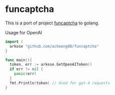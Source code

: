 # funcaptcha

This is a port of project [funcaptcha](https://github.com/noahcoolboy/funcaptcha) to golang.

Usage for OpenAI
```go
import (
  arkose "github.com/acheong08/funcaptcha"
}

func main(){
  token, err := arkose.GetOpenAIToken()
  if err != nil {
    panic(err)
  }
  fmt.Println(token) // Used for gpt-4 requests
}
